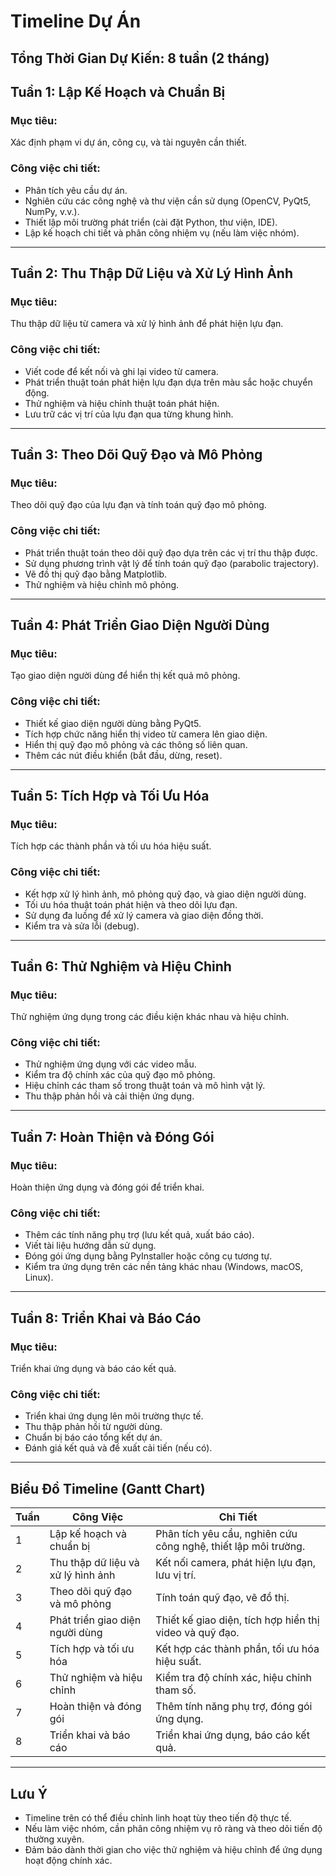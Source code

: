 # Timeline Dự Án

## Tổng Thời Gian Dự Kiến: 8 tuần (2 tháng)

## Tuần 1: Lập Kế Hoạch và Chuẩn Bị
### Mục tiêu:
Xác định phạm vi dự án, công cụ, và tài nguyên cần thiết.

### Công việc chi tiết:
- Phân tích yêu cầu dự án.
- Nghiên cứu các công nghệ và thư viện cần sử dụng (OpenCV, PyQt5, NumPy, v.v.).
- Thiết lập môi trường phát triển (cài đặt Python, thư viện, IDE).
- Lập kế hoạch chi tiết và phân công nhiệm vụ (nếu làm việc nhóm).

---
## Tuần 2: Thu Thập Dữ Liệu và Xử Lý Hình Ảnh
### Mục tiêu:
Thu thập dữ liệu từ camera và xử lý hình ảnh để phát hiện lựu đạn.

### Công việc chi tiết:
- Viết code để kết nối và ghi lại video từ camera.
- Phát triển thuật toán phát hiện lựu đạn dựa trên màu sắc hoặc chuyển động.
- Thử nghiệm và hiệu chỉnh thuật toán phát hiện.
- Lưu trữ các vị trí của lựu đạn qua từng khung hình.

---
## Tuần 3: Theo Dõi Quỹ Đạo và Mô Phỏng
### Mục tiêu:
Theo dõi quỹ đạo của lựu đạn và tính toán quỹ đạo mô phỏng.

### Công việc chi tiết:
- Phát triển thuật toán theo dõi quỹ đạo dựa trên các vị trí thu thập được.
- Sử dụng phương trình vật lý để tính toán quỹ đạo (parabolic trajectory).
- Vẽ đồ thị quỹ đạo bằng Matplotlib.
- Thử nghiệm và hiệu chỉnh mô phỏng.

---
## Tuần 4: Phát Triển Giao Diện Người Dùng
### Mục tiêu:
Tạo giao diện người dùng để hiển thị kết quả mô phỏng.

### Công việc chi tiết:
- Thiết kế giao diện người dùng bằng PyQt5.
- Tích hợp chức năng hiển thị video từ camera lên giao diện.
- Hiển thị quỹ đạo mô phỏng và các thông số liên quan.
- Thêm các nút điều khiển (bắt đầu, dừng, reset).

---
## Tuần 5: Tích Hợp và Tối Ưu Hóa
### Mục tiêu:
Tích hợp các thành phần và tối ưu hóa hiệu suất.

### Công việc chi tiết:
- Kết hợp xử lý hình ảnh, mô phỏng quỹ đạo, và giao diện người dùng.
- Tối ưu hóa thuật toán phát hiện và theo dõi lựu đạn.
- Sử dụng đa luồng để xử lý camera và giao diện đồng thời.
- Kiểm tra và sửa lỗi (debug).

---
## Tuần 6: Thử Nghiệm và Hiệu Chỉnh
### Mục tiêu:
Thử nghiệm ứng dụng trong các điều kiện khác nhau và hiệu chỉnh.

### Công việc chi tiết:
- Thử nghiệm ứng dụng với các video mẫu.
- Kiểm tra độ chính xác của quỹ đạo mô phỏng.
- Hiệu chỉnh các tham số trong thuật toán và mô hình vật lý.
- Thu thập phản hồi và cải thiện ứng dụng.

---
## Tuần 7: Hoàn Thiện và Đóng Gói
### Mục tiêu:
Hoàn thiện ứng dụng và đóng gói để triển khai.

### Công việc chi tiết:
- Thêm các tính năng phụ trợ (lưu kết quả, xuất báo cáo).
- Viết tài liệu hướng dẫn sử dụng.
- Đóng gói ứng dụng bằng PyInstaller hoặc công cụ tương tự.
- Kiểm tra ứng dụng trên các nền tảng khác nhau (Windows, macOS, Linux).

---
## Tuần 8: Triển Khai và Báo Cáo
### Mục tiêu:
Triển khai ứng dụng và báo cáo kết quả.

### Công việc chi tiết:
- Triển khai ứng dụng lên môi trường thực tế.
- Thu thập phản hồi từ người dùng.
- Chuẩn bị báo cáo tổng kết dự án.
- Đánh giá kết quả và đề xuất cải tiến (nếu có).

---
## Biểu Đồ Timeline (Gantt Chart)

| Tuần | Công Việc | Chi Tiết |
|------|-----------|----------|
| 1 | Lập kế hoạch và chuẩn bị | Phân tích yêu cầu, nghiên cứu công nghệ, thiết lập môi trường. |
| 2 | Thu thập dữ liệu và xử lý hình ảnh | Kết nối camera, phát hiện lựu đạn, lưu vị trí. |
| 3 | Theo dõi quỹ đạo và mô phỏng | Tính toán quỹ đạo, vẽ đồ thị. |
| 4 | Phát triển giao diện người dùng | Thiết kế giao diện, tích hợp hiển thị video và quỹ đạo. |
| 5 | Tích hợp và tối ưu hóa | Kết hợp các thành phần, tối ưu hóa hiệu suất. |
| 6 | Thử nghiệm và hiệu chỉnh | Kiểm tra độ chính xác, hiệu chỉnh tham số. |
| 7 | Hoàn thiện và đóng gói | Thêm tính năng phụ trợ, đóng gói ứng dụng. |
| 8 | Triển khai và báo cáo | Triển khai ứng dụng, báo cáo kết quả. |

---
## Lưu Ý
- Timeline trên có thể điều chỉnh linh hoạt tùy theo tiến độ thực tế.
- Nếu làm việc nhóm, cần phân công nhiệm vụ rõ ràng và theo dõi tiến độ thường xuyên.
- Đảm bảo dành thời gian cho việc thử nghiệm và hiệu chỉnh để ứng dụng hoạt động chính xác.